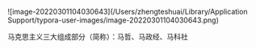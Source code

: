 ![image-20220301104030643](/Users/zhengteshuai/Library/Application Support/typora-user-images/image-20220301104030643.png)

马克思主义三大组成部分（简称）：马哲、马政经、马科社